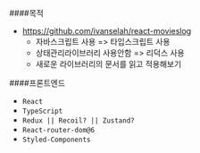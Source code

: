 ####목적

- https://github.com/ivanselah/react-movieslog
  - 자바스크립트 사용 => 타입스크립트 사용
  - 상태관리라이브러리 사용안함 => 리덕스 사용
  - 새로운 라이브러리의 문서를 읽고 적용해보기

####프론트엔드

- `React`
- `TypeScript`
- `Redux || Recoil? || Zustand?`
- `React-router-dom@6`
- `Styled-Components`
